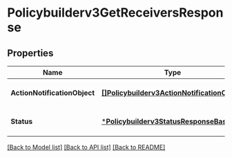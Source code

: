 # Policybuilderv3GetReceiversResponse

## Properties
Name | Type | Description | Notes
------------ | ------------- | ------------- | -------------
**ActionNotificationObject** | [**[]Policybuilderv3ActionNotificationObject**](policybuilderv3ActionNotificationObject.md) | Action Notification Objects. | [optional] [default to null]
**Status** | [***Policybuilderv3StatusResponseBase**](policybuilderv3StatusResponseBase.md) |  | [optional] [default to null]

[[Back to Model list]](../README.md#documentation-for-models) [[Back to API list]](../README.md#documentation-for-api-endpoints) [[Back to README]](../README.md)

